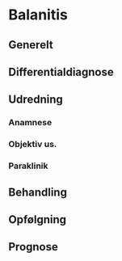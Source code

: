 # Balanitis
## Generelt


## Differentialdiagnose


## Udredning
### Anamnese

### Objektiv us.

### Paraklinik

## Behandling


## Opfølgning


## Prognose


<!-- #anki/deck/Medicine #anki/tag/med/Urology #anki/tag/med/GP -->

<!-- {BearID:EB8DC33F-A2CD-42D1-943B-FC9D122933D7-19264-000028D4C0EB1605} -->
